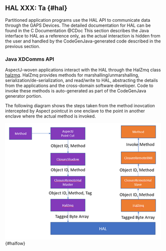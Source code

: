 ## HAL **XXX: Ta** {#hal}

Partitioned application programs use the HAL API to communicate data through the GAPS Devices.
The detailed documentation for HAL can be found in the C Documentation @CDoc
This section describes the Java interface to HAL as a reference only, as the actual interaction is hidden from the user and handled by the CodeGenJava-generated code described in the previous section.

### Java XDComms API

AspectJ-woven applications interact with the HAL through the HalZmq class [halzmq](#halzmq). HalZmq provides methods for marshalling/unmarshalling, serialization/de-serialization, and read/write to HAL, abstracting the details from the applications and the cross-domain software developer. 
Code to invoke these methods is auto-generated as part of the CodeGenJava generator portion.

The following diagram shows the steps taken from the method inovcation intercepted by Aspect pointcut in one enclave to the point in another enclave where the actual method is invoked.

![CLOSURE architecture](docs/Java/images/halflow.png){#halfow}
